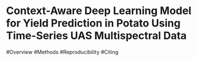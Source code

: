 # Context-Aware Deep Learning Model for Yield Prediction in Potato Using Time-Series UAS Multispectral Data

#Overview
#Methods
#Reproducibility
#Citing
